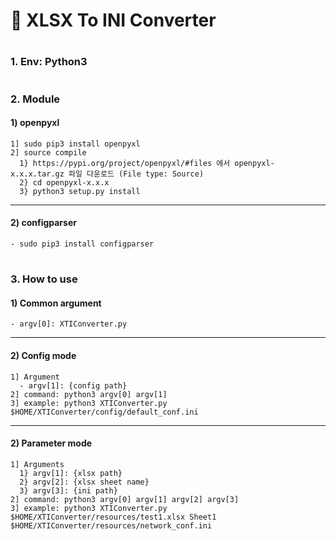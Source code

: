 # 🍓 XLSX To INI Converter
#
### 1. Env: Python3
#
### 2. Module
  #### 1) openpyxl
    1] sudo pip3 install openpyxl
    2] source compile
      1} https://pypi.org/project/openpyxl/#files 에서 openpyxl-x.x.x.tar.gz 파일 다운로드 (File type: Source)
      2} cd openpyxl-x.x.x
      3} python3 setup.py install
---
  #### 2) configparser
    - sudo pip3 install configparser
#
### 3. How to use
  #### 1) Common argument
    - argv[0]: XTIConverter.py
---
  #### 2) Config mode
    1] Argument
      - argv[1]: {config path}
    2] command: python3 argv[0] argv[1]
    3] example: python3 XTIConverter.py $HOME/XTIConverter/config/default_conf.ini
---
  #### 2) Parameter mode
    1] Arguments
      1} argv[1]: {xlsx path}
      2} argv[2]: {xlsx sheet name}
      3} argv[3]: {ini path}
    2] command: python3 argv[0] argv[1] argv[2] argv[3]
    3] example: python3 XTIConverter.py $HOME/XTIConverter/resources/test1.xlsx Sheet1 $HOME/XTIConverter/resources/network_conf.ini
